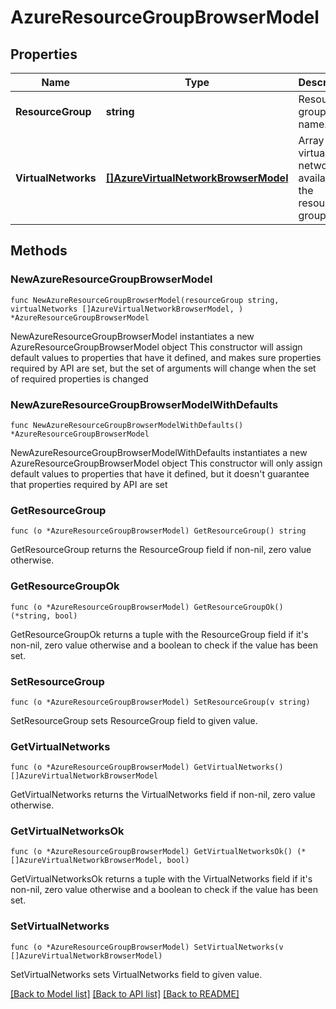 # AzureResourceGroupBrowserModel

## Properties

Name | Type | Description | Notes
------------ | ------------- | ------------- | -------------
**ResourceGroup** | **string** | Resource group name. | 
**VirtualNetworks** | [**[]AzureVirtualNetworkBrowserModel**](AzureVirtualNetworkBrowserModel.md) | Array of virtual networks available in the resource group. | 

## Methods

### NewAzureResourceGroupBrowserModel

`func NewAzureResourceGroupBrowserModel(resourceGroup string, virtualNetworks []AzureVirtualNetworkBrowserModel, ) *AzureResourceGroupBrowserModel`

NewAzureResourceGroupBrowserModel instantiates a new AzureResourceGroupBrowserModel object
This constructor will assign default values to properties that have it defined,
and makes sure properties required by API are set, but the set of arguments
will change when the set of required properties is changed

### NewAzureResourceGroupBrowserModelWithDefaults

`func NewAzureResourceGroupBrowserModelWithDefaults() *AzureResourceGroupBrowserModel`

NewAzureResourceGroupBrowserModelWithDefaults instantiates a new AzureResourceGroupBrowserModel object
This constructor will only assign default values to properties that have it defined,
but it doesn't guarantee that properties required by API are set

### GetResourceGroup

`func (o *AzureResourceGroupBrowserModel) GetResourceGroup() string`

GetResourceGroup returns the ResourceGroup field if non-nil, zero value otherwise.

### GetResourceGroupOk

`func (o *AzureResourceGroupBrowserModel) GetResourceGroupOk() (*string, bool)`

GetResourceGroupOk returns a tuple with the ResourceGroup field if it's non-nil, zero value otherwise
and a boolean to check if the value has been set.

### SetResourceGroup

`func (o *AzureResourceGroupBrowserModel) SetResourceGroup(v string)`

SetResourceGroup sets ResourceGroup field to given value.


### GetVirtualNetworks

`func (o *AzureResourceGroupBrowserModel) GetVirtualNetworks() []AzureVirtualNetworkBrowserModel`

GetVirtualNetworks returns the VirtualNetworks field if non-nil, zero value otherwise.

### GetVirtualNetworksOk

`func (o *AzureResourceGroupBrowserModel) GetVirtualNetworksOk() (*[]AzureVirtualNetworkBrowserModel, bool)`

GetVirtualNetworksOk returns a tuple with the VirtualNetworks field if it's non-nil, zero value otherwise
and a boolean to check if the value has been set.

### SetVirtualNetworks

`func (o *AzureResourceGroupBrowserModel) SetVirtualNetworks(v []AzureVirtualNetworkBrowserModel)`

SetVirtualNetworks sets VirtualNetworks field to given value.



[[Back to Model list]](../README.md#documentation-for-models) [[Back to API list]](../README.md#documentation-for-api-endpoints) [[Back to README]](../README.md)


